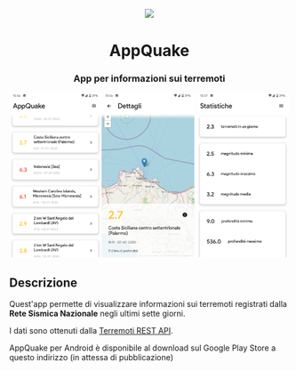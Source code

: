 <p align="center"><img src="https://github.com/mrgian/progetto-oop/raw/master/images/icons/icon.png"></p>
<h1 align="center">AppQuake</h1>
<h3 align="center">
App per informazioni sui terremoti
</h3>


<img src="https://github.com/mrgian/appquake/raw/master/screenshot/screenshot_2.png" width="33%"><img src="https://github.com/mrgian/appquake/raw/master/screenshot/screenshot_3.png" width="33%"> <img src="https://github.com/mrgian/appquake/raw/master/screenshot/screenshot_4.png" width="33%">

## Descrizione

Quest'app permette di visualizzare informazioni sui terremoti registrati dalla **Rete Sismica Nazionale** negli ultimi sette giorni.

I dati sono ottenuti dalla [Terremoti REST API](https://github.com/mrgian/progetto-oop).

AppQuake per Android è disponibile al download sul Google Play Store a questo indirizzo (in attessa di pubblicazione)

